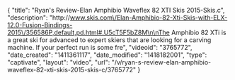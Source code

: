 {
    "title": "Ryan's Review-Elan Amphibio Waveflex 82 XTI Skis 2015-Skis.c",
    "description": "http:\/\/www.skis.com\/Elan-Amphibio-82-Xti-Skis-with-ELX-12.0-Fusion-Bindings-2015\/356586P,default,pd.html#.U5cT5F5bZ8M\n\nThe Amphibio 82 XTi is a great ski for advanced to expert skiers that are looking for a carving machine. If your perfect run is some fre",
    "videoid": "3765772",
    "date_created": "1411361117",
    "date_modified": "1418182001",
    "type": "captivate",
    "layout": "video",
    "url": "\/v\/ryan-s-review-elan-amphibio-waveflex-82-xti-skis-2015-skis-c\/3765772"
}